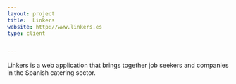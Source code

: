 ```yaml
---
layout: project
title:  Linkers
website: http://www.linkers.es
type: client


---
```


Linkers is a web application that brings together job seekers and companies in the Spanish catering sector.